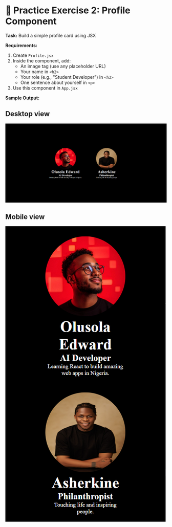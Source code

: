 # 🎯 Practice Exercise 2: Profile Component

**Task:** Build a simple profile card using JSX

**Requirements:**
1. Create `Profile.jsx`
2. Inside the component, add:
   * An image tag (use any placeholder URL)
   * Your name in `<h2>`
   * Your role (e.g., "Student Developer") in `<h3>`
   * One sentence about yourself in `<p>`
3. Use this component in `App.jsx`

**Sample Output:**

## Desktop view
![alt text](<Screenshot 2025-10-16 140656.png>)

## Mobile view
![alt text](<Screenshot 2025-10-16 140800.png>)